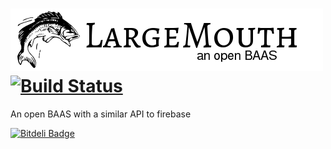 ![LargeMouth an open BAAS](largemouth.png) [![Build Status](https://travis-ci.org/blittle/largemouth.png?branch=master)](https://travis-ci.org/blittle/largemouth)
========

An open BAAS with a similar API to firebase




[![Bitdeli Badge](https://d2weczhvl823v0.cloudfront.net/blittle/largemouth/trend.png)](https://bitdeli.com/free "Bitdeli Badge")

